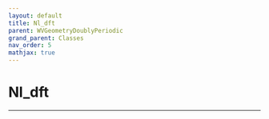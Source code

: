 ```yaml
---
layout: default
title: Nl_dft
parent: WVGeometryDoublyPeriodic
grand_parent: Classes
nav_order: 5
mathjax: true
---
```


#  Nl_dft




---

